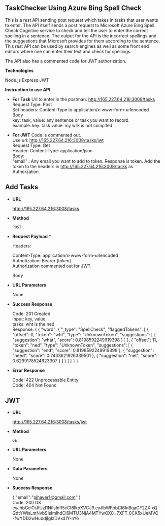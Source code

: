 **TaskChecker Using Azure Bing Spell Check**
----
This is a rest API sending post request which takes in tasks that user wants to enter. The API itself sends a post request to Microsoft Azure Bing Spell Check Cognitive service to check and tell the user to enter the correct spelling in a sentence.
The output for the API is the incorrect spellings and the suggestions that Microsoft provides for them according to the sentence. 
This rest API can be used by search engines as well as some front end editors where one can enter their text and check for spellings.

The API also has a commented code for JWT authorization.


**Technologies**

Node.js
Express
JWT

**Instruction to use API**
  
  * **For Task**
   Url to enter in the postman:  http://165.227.64.216:3008/tasks<br />
   Request Type: Post<br />
   Set headers: Content-Type to application/x-www-form-urlencoded<br />
   Body<br />
   key: task, value: any sentence or task you want to record.<br />
   example: key: task
   value: my wrk is not complted
  
  * **For JWT**
  Code is commented out. <br />
  Use url: http://165.227.64.216:3008/tasks/jwt <br />
  Request Type: Get<br />
  Header: Content-Type: application/json<br />
  Body:<br />
  "email" : Any email you want to add to token.
  Response is token. Add the token to the headers in http://165.227.64.216:3008/tasks as Authorzation.

**Add Tasks**
----

* **URL**

  http://165.227.64.216:3008/tasks

* **Method**

  `POST`

* **Request Payload** *

  Headers: 
  
  Content-Type: application/x-www-form-urlencoded<br />
  Authotization: Bearer [token]<br />
  Authorization commented out for JWT.<br />
  
  Body
  
* **URL Parameters** 

  None
  
 
* **Success Response** 

  Code: 201 Created <br />
  input: key, value<br />
  tasks: wht is the ned<br />
  Response: {
    {
    "word": {
        "_type": "SpellCheck",
        "flaggedTokens": [
            {
                "offset": 0,
                "token": "wht",
                "type": "UnknownToken",
                "suggestions": [
                    {
                        "suggestion": "what",
                        "score": 0.8198592249919398
                    }
                ]
            },
            {
                "offset": 11,
                "token": "ned",
                "type": "UnknownToken",
                "suggestions": [
                    {
                        "suggestion": "end",
                        "score": 0.8198592249919398
                    },
                    {
                        "suggestion": "need",
                        "score": 0.7433621926339501
                    },
                    {
                        "suggestion": "net",
                        "score": 0.6299178524623307
                    }
                ]
            }
        ]
    }
}
}

* **Error Response**

  Code: 422 Unprocessable Entity<br />
  Code: 404 Not Found
 
**JWT**
----
* **URL** 

  http://165.227.64.216:3008/tasks/jwt

* **Method** 

  `GET`

* **URL Parameters** 

  None

* **Data Parameters** 

  None

* **Success Response** 

  
  {
	"email":"pjhaver1@gmail.com"
  }
  <br />
  Code: 200 OK <br />
  eyJhbGciOiJIUzI1NiIsInR5cCI6IkpXVCJ9.eyJlbWFpbCI6InBqaGF2ZXIxQGdtYWlsLmNvbSIsImlhdCI6MTU3NjA4MTYwOX0._7XFT_0CK5xUeMVO-fwYDD2wHubdjIgIzDVxd1Y-nYo
  
  
